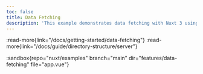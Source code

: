 ```yaml
---
toc: false
title: Data Fetching
description: 'This example demonstrates data fetching with Nuxt 3 using built-in composables and API routes.'
---
```


:read-more{link="/docs/getting-started/data-fetching"}
:read-more{link="/docs/guide/directory-structure/server"}

:sandbox{repo="nuxt/examples" branch="main" dir="features/data-fetching" file="app.vue"}
